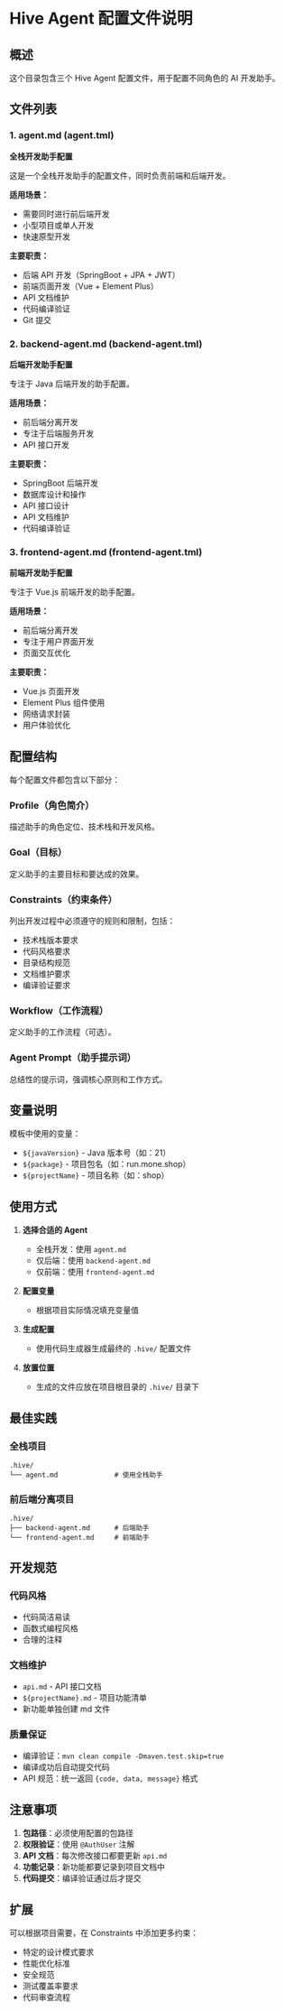# Hive Agent 配置文件说明

## 概述

这个目录包含三个 Hive Agent 配置文件，用于配置不同角色的 AI 开发助手。

## 文件列表

### 1. agent.md (agent.tml)
**全栈开发助手配置**

这是一个全栈开发助手的配置文件，同时负责前端和后端开发。

**适用场景：**
- 需要同时进行前后端开发
- 小型项目或单人开发
- 快速原型开发

**主要职责：**
- 后端 API 开发（SpringBoot + JPA + JWT）
- 前端页面开发（Vue + Element Plus）
- API 文档维护
- 代码编译验证
- Git 提交

### 2. backend-agent.md (backend-agent.tml)
**后端开发助手配置**

专注于 Java 后端开发的助手配置。

**适用场景：**
- 前后端分离开发
- 专注于后端服务开发
- API 接口开发

**主要职责：**
- SpringBoot 后端开发
- 数据库设计和操作
- API 接口设计
- API 文档维护
- 代码编译验证

### 3. frontend-agent.md (frontend-agent.tml)
**前端开发助手配置**

专注于 Vue.js 前端开发的助手配置。

**适用场景：**
- 前后端分离开发
- 专注于用户界面开发
- 页面交互优化

**主要职责：**
- Vue.js 页面开发
- Element Plus 组件使用
- 网络请求封装
- 用户体验优化

## 配置结构

每个配置文件都包含以下部分：

### Profile（角色简介）
描述助手的角色定位、技术栈和开发风格。

### Goal（目标）
定义助手的主要目标和要达成的效果。

### Constraints（约束条件）
列出开发过程中必须遵守的规则和限制，包括：
- 技术栈版本要求
- 代码风格要求
- 目录结构规范
- 文档维护要求
- 编译验证要求

### Workflow（工作流程）
定义助手的工作流程（可选）。

### Agent Prompt（助手提示词）
总结性的提示词，强调核心原则和工作方式。

## 变量说明

模板中使用的变量：

- `${javaVersion}` - Java 版本号（如：21）
- `${package}` - 项目包名（如：run.mone.shop）
- `${projectName}` - 项目名称（如：shop）

## 使用方式

1. **选择合适的 Agent**
   - 全栈开发：使用 `agent.md`
   - 仅后端：使用 `backend-agent.md`
   - 仅前端：使用 `frontend-agent.md`

2. **配置变量**
   - 根据项目实际情况填充变量值

3. **生成配置**
   - 使用代码生成器生成最终的 `.hive/` 配置文件

4. **放置位置**
   - 生成的文件应放在项目根目录的 `.hive/` 目录下

## 最佳实践

### 全栈项目
```
.hive/
└── agent.md              # 使用全栈助手
```

### 前后端分离项目
```
.hive/
├── backend-agent.md      # 后端助手
└── frontend-agent.md     # 前端助手
```

## 开发规范

### 代码风格
- 代码简洁易读
- 函数式编程风格
- 合理的注释

### 文档维护
- `api.md` - API 接口文档
- `${projectName}.md` - 项目功能清单
- 新功能单独创建 md 文件

### 质量保证
- 编译验证：`mvn clean compile -Dmaven.test.skip=true`
- 编译成功后自动提交代码
- API 规范：统一返回 `{code, data, message}` 格式

## 注意事项

1. **包路径**：必须使用配置的包路径
2. **权限验证**：使用 `@AuthUser` 注解
3. **API 文档**：每次修改接口都要更新 `api.md`
4. **功能记录**：新功能都要记录到项目文档中
5. **代码提交**：编译验证通过后才提交

## 扩展

可以根据项目需要，在 Constraints 中添加更多约束：
- 特定的设计模式要求
- 性能优化标准
- 安全规范
- 测试覆盖率要求
- 代码审查流程

